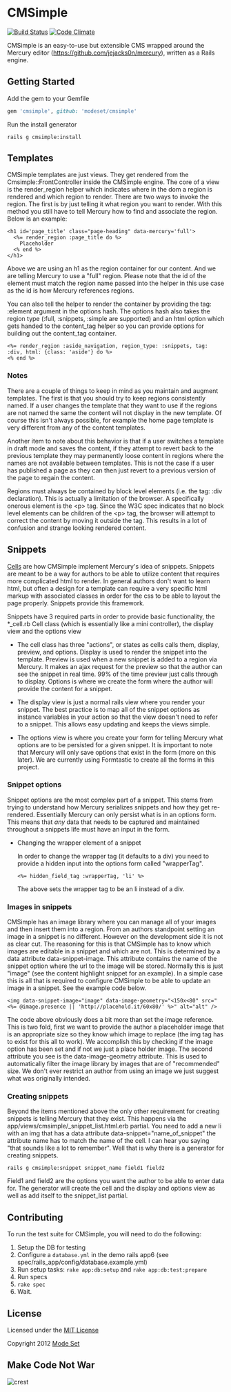# CMSimple

[![Build Status](https://secure.travis-ci.org/modeset/cmsimple.png?branch=master)](http://travis-ci.org/modeset/cmsimple)
[![Code Climate](https://codeclimate.com/badge.png)](https://codeclimate.com/github/modeset/cmsimple)

CMSimple is an easy-to-use but extensible CMS wrapped around the Mercury editor (https://github.com/jejacks0n/mercury), written as a Rails engine.

## Getting Started

Add the gem to your Gemfile

```ruby
gem 'cmsimple', github: 'modeset/cmsimple'
```

Run the install generator

```shell
rails g cmsimple:install
```

## Templates

CMSimple templates are just views. They get rendered from the Cmsimple::FrontController inside the CMSimple engine. The core of a view is the render_region helper which indicates where in the dom a region is rendered and which region to render. There are two ways to invoke the region. The first is by just telling it what region you want to render. With this method you still have to tell Mercury how to find and associate the region. Below is an example:

```erb
<h1 id='page_title' class="page-heading" data-mercury='full'>
  <%= render_region :page_title do %>
    Placeholder
  <% end %>
</h1>
```

Above we are using an h1 as the region container for our content. And we are telling Mercury to use a "full" region. Please note that the id of the element must match the region name passed into the helper in this use case as the id is how Mercury references regions.

You can also tell the helper to render the container by providing the tag: :element argument in the options hash. The options hash also takes the region type (:full, :snippets, :simple are supported) and an html option which gets handed to the content_tag helper so you can provide options for building out the content_tag container.

```erb
<%= render_region :aside_navigation, region_type: :snippets, tag: :div, html: {class: 'aside'} do %>
<% end %>
```

### Notes

There are a couple of things to keep in mind as you maintain and augment templates. The first is that you should try to keep regions consistently named. If a user changes the template that they want to use if the regions are not named the same the content will not display in the new template. Of course this isn't always possible, for example the home page template is very different from any of the content templates.

Another item to note about this behavior is that if a user switches a template in draft mode and saves the content, if they attempt to revert back to the previous template they may permanently loose content in regions where the names are not available between templates. This is not the case if a user has published a page as they can then just revert to a previous version of the page to regain the content.

Regions must always be contained by block level elements (i.e. the tag: :div declaration). This is actually a limitation of the browser. A specifically onerous element is the &lt;p&gt; tag. Since the W3C spec indicates that no block level elements can be children of the &lt;p&gt; tag, the browser will attempt to correct the content by moving it outside the tag. This results in a lot of confusion and strange looking rendered content.

## Snippets

[Cells](https://github.com/apotonick/cells) are how CMSimple implement Mercury's idea of snippets. Snippets are meant to be a way for authors to be able to utilize content that requires more complicated html to render. In general authors don't want to learn html, but often a design for a template can require a very specific html markup with associated classes in order for the css to be able to layout the page properly. Snippets provide this framework.

Snippets have 3 required parts in order to provide basic functionality, the *_cell.rb Cell class (which is essentially like a mini controller), the display view and the options view

* The cell class has three "actions", or states as cells calls them, display, preview, and options. Display is used to render the snippet into the template. Preview is used when a new snippet is added to a region via Mercury. It makes an ajax request for the preview so that the author can see the snippet in real time. 99% of the time preview just calls through to display. Options is where we create the form where the author will provide the content for a snippet.

* The display view is just a normal rails view where you render your snippet. The best practice is to map all of the snippet options as instance variables in your action so that the view doesn't need to refer to a snippet. This allows easy updating and keeps the views simple.

* The options view is where you create your form for telling Mercury what options are to be persisted for a given snippet. It is important to note that Mercury will only save options that exist in the form (more on this later). We are currently using Formtastic to create all the forms in this project.

### Snippet options

Snippet options are the most complex part of a snippet. This stems from trying to understand how Mercury serializes snippets and how they get re-rendered. Essentially Mercury can only persist what is in an options form. This means that _any_ data that needs to be captured and maintained throughout a snippets life must have an input in the form.

* Changing the wrapper element of a snippet
    
    In order to change the wrapper tag (it defaults to a div) you need to provide a hidden input into the options form called "wrapperTag".

    ```erb
    <%= hidden_field_tag :wrapperTag, 'li' %>
    ```
    The above sets the wrapper tag to be an li instead of a div.

### Images in snippets

CMSimple has an image library where you can manage all of your images and then insert them into a region. From an authors standpoint setting an image in a snippet is no different. However on the development side it is not as clear cut. The reasoning for this is that CMSimple has to know which images are editable in a snippet and which are not. This is determined by a data attribute data-snippet-image. This attribute contains the name of the snippet option where the url to the image will be stored. Normally this is just "image" (see the content highlight snippet for an example). In a simple case this is all that is required to configure CMSimple to be able to update an image in a snippet. See the example
code below.

```erb
<img data-snippet-image="image" data-image-geometry="<150x<80" src="<%= @image.presence || 'http://placehold.it/60x80/' %>" alt="alt" />
```

The code above obviously does a bit more than set the image reference. This is two fold, first we want to provide the author a placeholder image that is an appropriate size so they know which image to replace (the img tag has to exist for this all to work). We accomplish this by checking if the image option has been set and if not we just a place holder image. The second attribute you see is the data-image-geometry attribute. This is used to automatically filter the image library by images that are of "recommended" size. We don't ever restrict an author from using an image we just suggest what was originally intended.

### Creating snippets

Beyond the items mentioned above the only other requirement for creating snippets is telling Mercury that they exist. This happens via the app/views/cmsimple/_snippet_list.html.erb partial. You need to add a new li with an img that has a data attribute data-snippet="name_of_snippet" the attribute name has to match the name of the cell. I can hear you saying "that sounds like a lot to remember". Well that is why there is a generator for creating snippets.

```shell
rails g cmsimple:snippet snippet_name field1 field2
```

Field1 and field2 are the options you want the author to be able to enter data for. The generator will create the cell and the display and options view as well as add itself to the snippet_list partial.


## Contributing

To run the test suite for CMSimple, you will need to do the following:

1. Setup the DB for testing
  1. Configure a `database.yml` in the demo rails app6 (see spec/rails_app/config/database.example.yml)
  2. Run setup tasks: `rake app:db:setup` and `rake app:db:test:prepare`
2. Run specs
  1. `rake spec`
  2. Wait.


## License

Licensed under the [MIT License](http://creativecommons.org/licenses/MIT/)

Copyright 2012 [Mode Set](https://github.com/modeset)


## Make Code Not War
![crest](https://secure.gravatar.com/avatar/aa8ea677b07f626479fd280049b0e19f?s=75)

